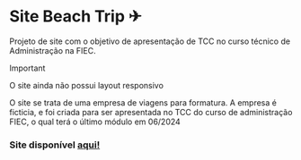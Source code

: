 # Site Beach Trip ✈

  Projeto de site com o objetivo de apresentação de TCC no curso técnico de Administração na FIEC.

>[!IMPORTANT]
>O site ainda não possui layout responsivo

  O site se trata de uma empresa de viagens para formatura. A empresa é ficticia, e foi criada para ser apresentada no TCC do curso de administração FIEC, o qual terá o último módulo em 06/2024

  ### Site disponível <a href="beachtrip.vercel.app">aqui!</a>
  
